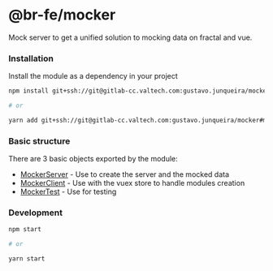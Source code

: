 # @br-fe/mocker

Mock server to get a unified solution to mocking data on fractal and vue.


### Installation

Install the module as a dependency in your project

```bash
npm install git+ssh://git@gitlab-cc.valtech.com:gustavo.junqueira/mocker#master

# or

yarn add git+ssh://git@gitlab-cc.valtech.com:gustavo.junqueira/mocker#master
```

### Basic structure

There are 3 basic objects exported by the module:
- [MockerServer](MockerServer.md) - Use to create the server and the mocked data
- [MockerClient](MockerClient.md) - Use with the vuex store to handle modules creation
- [MockerTest](MockerTest.md) - Use for testing

### Development

```bash
npm start

# or

yarn start
```